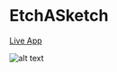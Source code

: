 # EtchASketch

[Live App](https://lumi-sg.github.io/EtchASketch/)

![alt text](https://i.imgur.com/rJ8AKVI.png "Preview")
